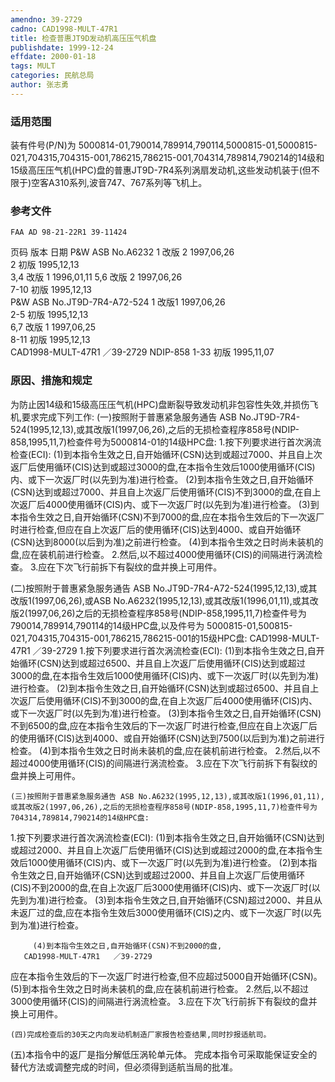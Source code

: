```yaml
---
amendno: 39-2729
cadno: CAD1998-MULT-47R1
title: 检查普惠JT9D发动机高压压气机盘
publishdate: 1999-12-24
effdate: 2000-01-18
tags: MULT
categories: 民航总局
author: 张志勇
---
```


### 适用范围 
装有件号(P/N)为 5000814-01,790014,789914,790114,5000815-01,5000815-021,704315,704315-001,786215,786215-001,704314,789814,790214的14级和15级高压压气机(HPC)盘的普惠JT9D-7R4系列涡扇发动机,这些发动机装于(但不限于)空客A310系列,波音747、767系列等飞机上。

### 参考文件
    FAA AD 98-21-22R1 39-11424  
页码 版本 日期 
    P&W ASB No.A6232      1  改版 2  1997,06,26  
2 初版  1995,12,13  
              3,4 改版 1  1996,01,11 
              5,6 改版 2  1997,06,26  
              7-10 初版  1995,12,13  
    P&W ASB No.JT9D-7R4-A72-524  1  改版1  1997,06,26  
              2-5 初版  1995,12,13  
              6,7 改版 1  1997,06,25  
              8-11 初版  1995,12,13  
       CAD1998-MULT-47R1   ／39-2729 
NDIP-858 1-33 初版     1995,11,07 

### 原因、措施和规定 
为防止因14级和15级高压压气机(HPC)盘断裂导致发动机非包容性失效,并损伤飞机,要求完成下列工作: 
(一)按照附于普惠紧急服务通告 ASB No.JT9D-7R4-524(1995,12,13),或其改版1(1997,06,26),之后的无损检查程序858号(NDIP-858,1995,11,7)检查件号为5000814-01的14级HPC盘: 
1.按下列要求进行首次涡流检查(ECI): 
         (1)到本指令生效之日,自开始循环(CSN)达到或超过7000、并且自上次返厂后使用循环(CIS)达到或超过3000的盘,在本指令生效后1000使用循环(CIS)内、或下一次返厂时(以先到为准)进行检查。 
         (2)到本指令生效之日,自开始循环(CSN)达到或超过7000、并且自上次返厂后使用循环(CIS)不到3000的盘,在自上次返厂后4000使用循环(CIS)内、或下一次返厂时(以先到为准)进行检查。 
         (3)到本指令生效之日,自开始循环(CSN)不到7000的盘,应在本指令生效后的下一次返厂时进行检查,但应在自上次返厂后的使用循环(CIS)达到4000、或自开始循环(CSN)达到8000(以后到为准)之前进行检查。 
         (4)到本指令生效之日时尚未装机的盘,应在装机前进行检查。 
       2.然后,以不超过4000使用循环(CIS)的间隔进行涡流检查。
 3.应在下次飞行前拆下有裂纹的盘并换上可用件。 


(二)按照附于普惠紧急服务通告 ASB No.JT9D-7R4-A72-524(1995,12,13),或其改版1(1997,06,26),或ASB No.A6232(1995,12,13),或其改版1(1996,01,11),或其改版2(1997,06,26)之后的无损检查程序858号(NDIP-858,1995,11,7)检查件号为790014,789914,790114的14级HPC盘,以及件号为 5000815-01,500815-021,704315,704315-001,786215,786215-001的15级HPC盘: 
       CAD1998-MULT-47R1   ／39-2729 
1.按下列要求进行首次涡流检查(ECI): 
         (1)到本指令生效之日,自开始循环(CSN)达到或超过6500、并且自上次返厂后使用循环(CIS)达到或超过3000的盘,在本指令生效后1000使用循环(CIS)内、或下一次返厂时(以先到为准)进行检查。 
         (2)到本指令生效之日,自开始循环(CSN)达到或超过6500、并且自上次返厂后使用循环(CIS)不到3000的盘,在自上次返厂后4000使用循环(CIS)内、或下一次返厂时(以先到为准)进行检查。 
         (3)到本指令生效之日,自开始循环(CSN)不到6500的盘,应在本指令生效后的下一次返厂时进行检查,但应在自上次返厂后的使用循环(CIS)达到4000、或自开始循环(CSN)达到7500(以后到为准)之前进行检查。 
         (4)到本指令生效之日时尚未装机的盘,应在装机前进行检查。 
       2.然后,以不超过4000使用循环(CIS)的间隔进行涡流检查。
 3.应在下次飞行前拆下有裂纹的盘并换上可用件。 


    (三)按照附于普惠紧急服务通告 ASB No.A6232(1995,12,13),或其改版1(1996,01,11),或其改版2(1997,06,26),之后的无损检查程序858号(NDIP-858,1995,11,7)检查件号为704314,789814,790214的14级HPC盘: 
1.按下列要求进行首次涡流检查(ECI): 
         (1)到本指令生效之日,自开始循环(CSN)达到或超过2000、并且自上次返厂后使用循环(CIS)达到或超过2000的盘,在本指令生效后1000使用循环(CIS)内、或下一次返厂时(以先到为准)进行检查。 
         (2)到本指令生效之日,自开始循环(CSN)达到或超过2000、并且自上次返厂后使用循环(CIS)不到2000的盘,在自上次返厂后3000使用循环(CIS)内、或下一次返厂时(以先到为准)进行检查。 
         (3)到本指令生效之日,自开始循环(CSN)超过2000、并且从未返厂过的盘,应在本指令生效后3000使用循环(CIS)之内、或下一次返厂时(以先到为准)进行检查。 

         (4)到本指令生效之日,自开始循环(CSN)不到2000的盘,
       CAD1998-MULT-47R1   ／39-2729 
应在本指令生效后的下一次返厂时进行检查,但不应超过5000自开始循环(CSN)。 
         (5)到本指令生效之日时尚未装机的盘,应在装机前进行检查。 
       2.然后,以不超过3000使用循环(CIS)的间隔进行涡流检查。
 3.应在下次飞行前拆下有裂纹的盘并换上可用件。 

    (四)完成检查后的30天之内向发动机制造厂家报告检查结果,同时抄报适航司。 
(五)本指令中的返厂是指分解低压涡轮单元体。 
        完成本指令可采取能保证安全的替代方法或调整完成的时间，但必须得到适航当局的批准。
